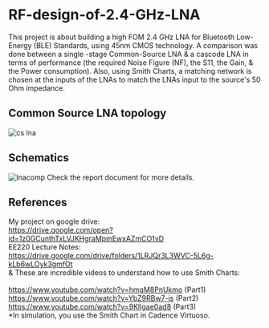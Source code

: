 # RF-design-of-2.4-GHz-LNA
This project is about building a high FOM 2.4 GHz LNA for Bluetooth Low-Energy (BLE) Standards, using 45nm CMOS technology. A comparison was done between a single -stage Common-Source LNA & a cascode LNA in terms of performance (the required Noise Figure (NF), the S11, the Gain, & the Power consumption). Also, using Smith Charts, a matching network is chosen at the inputs of the LNAs to match the LNAs input to the source's 50 Ohm impedance.

## Common Source LNA topology
![cs lna](https://user-images.githubusercontent.com/27668656/53697420-b2219200-3d85-11e9-8b38-e3dfa9383848.png)

## Schematics
![lnacomp](https://user-images.githubusercontent.com/27668656/53697487-75a26600-3d86-11e9-89fc-ed5a5f1e5532.png)
Check the report document for more details.

## References
My project on google drive:<br/>
https://drive.google.com/open?id=1z0GCunthTxLVJKHgraMpmEwxAZmCO1vD <br/>
EE220 Lecture Notes:<br/>
https://drive.google.com/drive/folders/1LRJQr3L3WVC-5L6g-kLb6wLOyk3gmfOt <br/>
& These are incredible videos to understand how to use Smith Charts: <br/>   
https://www.youtube.com/watch?v=hmqM8PnUkmo (Part1) <br/>
https://www.youtube.com/watch?v=YbZ9RBw7-js (Part2) <br/>
https://www.youtube.com/watch?v=9KlIgae0ad8 (Part3) <br/>
*In simulation, you use the Smith Chart in Cadence Virtuoso.<br/>

